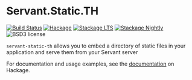 
Servant.Static.TH
==================

[![Build Status](https://secure.travis-ci.org/cdepillabout/servant-static-th.svg)](http://travis-ci.org/cdepillabout/servant-static-th)
[![Hackage](https://img.shields.io/hackage/v/servant-static-th.svg)](https://hackage.haskell.org/package/servant-static-th)
[![Stackage LTS](http://stackage.org/package/servant-static-th/badge/lts)](http://stackage.org/lts/package/servant-static-th)
[![Stackage Nightly](http://stackage.org/package/servant-static-th/badge/nightly)](http://stackage.org/nightly/package/servant-static-th)
![BSD3 license](https://img.shields.io/badge/license-BSD3-blue.svg)

`servant-static-th` allows you to embed a directory of static files in your
application and serve them from your Servant server

For documentation and usage examples, see the
[documentation](https://hackage.haskell.org/package/servant-static-th) on Hackage.
